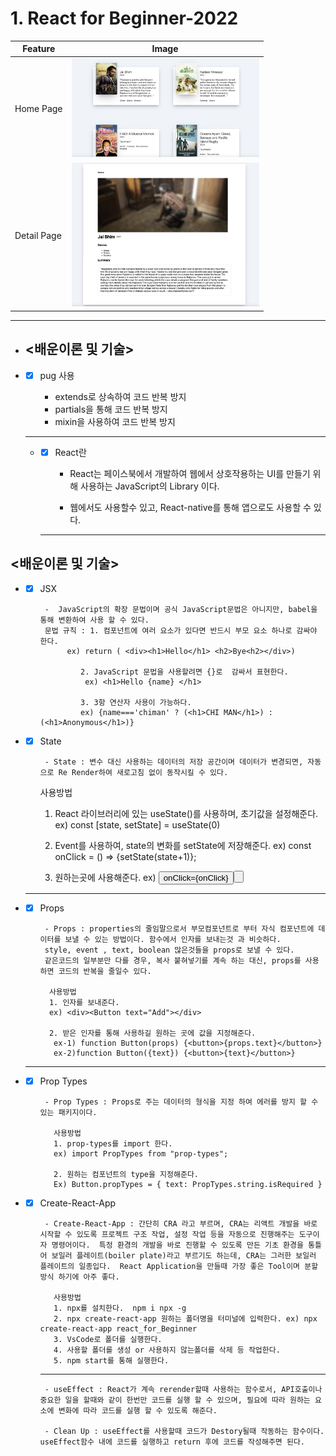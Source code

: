 # 1. React for Beginner-2022


| Feature     | Image                                      |
| ----------- | ------------------------------------------ |
| Home Page   | <img src="img/home.jpg" width="300"><br>   |
| Detail Page | <img src="img/detail.jpg" width="300"><br> |

<hr>

- ## <배운이론 및 기술>

- - [x]  pug 사용
       
        - extends로 상속하여 코드 반복 방지
        - partials을 통해 코드 반복 방지
        - mixin을 사용하여 코드 반복 방지
  ---

  - - [x]  React란
         
          -  React는 페이스북에서 개발하여 웹에서 상호작용하는 UI를 만들기 위해 사용하는 JavaScript의 Library 이다.
          
          - 웹에서도 사용할수 있고, React-native를 통해 앱으로도 사용할 수 있다.
    ---

## <배운이론 및 기술>
- - [x]  JSX
         
          -  JavaScript의 확장 문법이며 공식 JavaScript문법은 아니지만, babel을 통해 변환하여 사용 할 수 있다. 
          문법 규칙 : 1. 컴포넌트에 여러 요소가 있다면 반드시 부모 요소 하나로 감싸야 한다.
               ex) return ( <div><h1>Hello</h1> <h2>Bye<h2></div>) 

                  2. JavaScript 문법을 사용할려면 {}로  감싸서 표현한다. 
                   ex) <h1>Hello {name} </h1>

                  3. 3항 연산자 사용이 가능하다. 
                  ex) {name==='chiman' ? (<h1>CHI MAN</h1>) : (<h1>Anonymous</h1>)} 

                     
- - [x]  State
         
          
          - State : 변수 대신 사용하는 데이터의 저장 공간이며 데이터가 변경되면, 자동으로 Re Render하여 새로고침 없이 동작시킬 수 있다.
        
        사용방법
        1. React 라이브러리에 있는 useState()를 사용하며, 초기값을 설정해준다.
        ex) const [state, setState] = useState(0) 

        2. Event를 사용하여, state의 변화를 setState에 저장해준다.
        ex) const onClick = () => {setState(state+1)};

        3. 원하는곳에 사용해준다.
        ex) <button>onClick={onClick}<button> 
    ---

- - [x]  Props    
 
          - Props : properties의 줄임말으로서 부모컴포넌트로 부터 자식 컴포넌트에 데이터를 보낼 수 있는 방법이다. 함수에서 인자를 보내는것 과 비슷하다.
          style, event , text, boolean 많은것들을 props로 보낼 수 있다. 
          같은코드의 일부분만 다를 경우, 복사 붙혀넣기를 계속 하는 대신, props를 사용하면 코드의 반복을 줄일수 있다.

           사용방법
           1. 인자를 보내준다. 
           ex) <div><Button text="Add"></div>

           2. 받은 인자를 통해 사용하길 원하는 곳에 값을 지정해준다. 
            ex-1) function Button(props) {<button>{props.text}</button>}
            ex-2)function Button({text}) {<button>{text}</button>}

   ---

- - [x]  Prop Types
     
          - Prop Types : Props로 주는 데이터의 형식을 지정 하여 에러를 방지 할 수 있는 패키지이다.

            사용방법
            1. prop-types를 import 한다. 
            ex) import PropTypes from "prop-types";
            
            2. 원하는 컴포넌트의 type을 지정해준다.
            Ex) Button.propTypes = { text: PropTypes.string.isRequired }


- - [x]  Create-React-App
 
          - Create-React-App : 간단히 CRA 라고 부르며, CRA는 리액트 개발을 바로 시작할 수 있도록 프로젝트 구조 작업, 설정 작업 등을 자동으로 진행해주는 도구이자 명령어이다.  특정 환경의 개발을 바로 진행할 수 있도록 만든 기초 환경을 통틀어 보일러 플레이트(boiler plate)라고 부르기도 하는데, CRA는 그러한 보일러 플레이트의 일종입다.  React Application을 만들때 가장 좋은 Tool이며 분할 방식 하기에 아주 좋다.

            사용방법
            1. npx를 설치한다.  npm i npx -g
            2. npx create-react-app 원하는 폴더명을 터미널에 입력한다. ex) npx create-react-app react_for_Beginner
            3. VsCode로 폴더를 실행한다.
            4. 사용할 폴더를 생성 or 사용하지 않는폴더를 삭제 등 작업한다.
            5. npm start를 통해 실행한다.
      ---
      

          - useEffect : React가 계속 rerender할때 사용하는 함수로서, API호출이나 중요한 일을 할때와 같이 한번만 코드를 실행 할 수 있으며, 필요에 따라 원하는 요소에 변화에 따라 코드를 실행 할 수 있도록 해준다.

          - Clean Up : useEffect를 사용할때 코드가 Destory될때 작동하는 함수이다. useEffect함수 내에 코드를 실행하고 return 후에 코드를 작성해주면 된다.  

